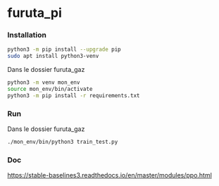 # furuta_pi

### Installation

``` bash
python3 -m pip install --upgrade pip
sudo apt install python3-venv
```
Dans le dossier furuta_gaz

``` bash
python3 -m venv mon_env
source mon_env/bin/activate
python3 -m pip install -r requirements.txt

```

### Run

Dans le dossier furuta_gaz

``` bash
./mon_env/bin/python3 train_test.py
```

### Doc

https://stable-baselines3.readthedocs.io/en/master/modules/ppo.html
